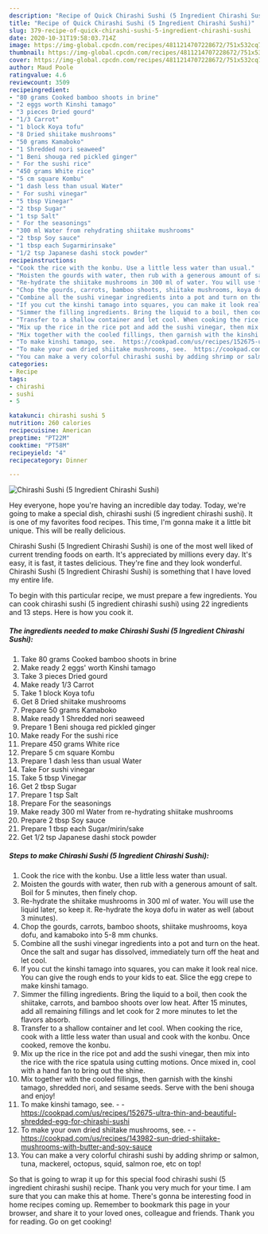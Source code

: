 ```yaml
---
description: "Recipe of Quick Chirashi Sushi (5 Ingredient Chirashi Sushi)"
title: "Recipe of Quick Chirashi Sushi (5 Ingredient Chirashi Sushi)"
slug: 379-recipe-of-quick-chirashi-sushi-5-ingredient-chirashi-sushi
date: 2020-10-31T19:58:03.714Z
image: https://img-global.cpcdn.com/recipes/4811214707228672/751x532cq70/chirashi-sushi-5-ingredient-chirashi-sushi-recipe-main-photo.jpg
thumbnail: https://img-global.cpcdn.com/recipes/4811214707228672/751x532cq70/chirashi-sushi-5-ingredient-chirashi-sushi-recipe-main-photo.jpg
cover: https://img-global.cpcdn.com/recipes/4811214707228672/751x532cq70/chirashi-sushi-5-ingredient-chirashi-sushi-recipe-main-photo.jpg
author: Maud Poole
ratingvalue: 4.6
reviewcount: 3509
recipeingredient:
- "80 grams Cooked bamboo shoots in brine"
- "2 eggs worth Kinshi tamago"
- "3 pieces Dried gourd"
- "1/3 Carrot"
- "1 block Koya tofu"
- "8 Dried shiitake mushrooms"
- "50 grams Kamaboko"
- "1 Shredded nori seaweed"
- "1 Beni shouga red pickled ginger"
- " For the sushi rice"
- "450 grams White rice"
- "5 cm square Kombu"
- "1 dash less than usual Water"
- " For sushi vinegar"
- "5 tbsp Vinegar"
- "2 tbsp Sugar"
- "1 tsp Salt"
- " For the seasonings"
- "300 ml Water from rehydrating shiitake mushrooms"
- "2 tbsp Soy sauce"
- "1 tbsp each Sugarmirinsake"
- "1/2 tsp Japanese dashi stock powder"
recipeinstructions:
- "Cook the rice with the konbu. Use a little less water than usual."
- "Moisten the gourds with water, then rub with a generous amount of salt. Boil for 5 minutes, then finely chop."
- "Re-hydrate the shiitake mushrooms in 300 ml of water. You will use the liquid later, so keep it. Re-hydrate the koya dofu in water as well (about 3 minutes)."
- "Chop the gourds, carrots, bamboo shoots, shiitake mushrooms, koya dofu, and kamaboko into 5-8 mm chunks."
- "Combine all the sushi vinegar ingredients into a pot and turn on the heat. Once the salt and sugar has dissolved, immediately turn off the heat and let cool."
- "If you cut the kinshi tamago into squares, you can make it look real nice. You can give the rough ends to your kids to eat. Slice the egg crepe to make kinshi tamago."
- "Simmer the filling ingredients. Bring the liquid to a boil, then cook the shiitake, carrots, and bamboo shoots over low heat. After 15 minutes, add all remaining fillings and let cook for 2 more minutes to let the flavors absorb."
- "Transfer to a shallow container and let cool. When cooking the rice, cook with a little less water than usual and cook with the konbu. Once cooked, remove the konbu."
- "Mix up the rice in the rice pot and add the sushi vinegar, then mix into the rice with the rice spatula using cutting motions. Once mixed in, cool with a hand fan to bring out the shine."
- "Mix together with the cooled fillings, then garnish with the kinshi tamago, shredded nori, and sesame seeds. Serve with the beni shouga and enjoy!"
- "To make kinshi tamago, see.  https://cookpad.com/us/recipes/152675-ultra-thin-and-beautiful-shredded-egg-for-chirashi-sushi"
- "To make your own dried shiitake mushrooms, see.  https://cookpad.com/us/recipes/143982-sun-dried-shiitake-mushrooms-with-butter-and-soy-sauce"
- "You can make a very colorful chirashi sushi by adding shrimp or salmon, tuna, mackerel, octopus, squid, salmon roe, etc on top!"
categories:
- Recipe
tags:
- chirashi
- sushi
- 5

katakunci: chirashi sushi 5 
nutrition: 260 calories
recipecuisine: American
preptime: "PT22M"
cooktime: "PT58M"
recipeyield: "4"
recipecategory: Dinner

---
```



![Chirashi Sushi (5 Ingredient Chirashi Sushi)](https://img-global.cpcdn.com/recipes/4811214707228672/751x532cq70/chirashi-sushi-5-ingredient-chirashi-sushi-recipe-main-photo.jpg)

Hey everyone, hope you're having an incredible day today. Today, we're going to make a special dish, chirashi sushi (5 ingredient chirashi sushi). It is one of my favorites food recipes. This time, I'm gonna make it a little bit unique. This will be really delicious.

Chirashi Sushi (5 Ingredient Chirashi Sushi) is one of the most well liked of current trending foods on earth. It's appreciated by millions every day. It's easy, it is fast, it tastes delicious. They're fine and they look wonderful. Chirashi Sushi (5 Ingredient Chirashi Sushi) is something that I have loved my entire life.




To begin with this particular recipe, we must prepare a few ingredients. You can cook chirashi sushi (5 ingredient chirashi sushi) using 22 ingredients and 13 steps. Here is how you cook it.

<!--inarticleads1-->

##### The ingredients needed to make Chirashi Sushi (5 Ingredient Chirashi Sushi):

1. Take 80 grams Cooked bamboo shoots in brine
1. Make ready 2 eggs&#39; worth Kinshi tamago
1. Take 3 pieces Dried gourd
1. Make ready 1/3 Carrot
1. Take 1 block Koya tofu
1. Get 8 Dried shiitake mushrooms
1. Prepare 50 grams Kamaboko
1. Make ready 1 Shredded nori seaweed
1. Prepare 1 Beni shouga red pickled ginger
1. Make ready  For the sushi rice
1. Prepare 450 grams White rice
1. Prepare 5 cm square Kombu
1. Prepare 1 dash less than usual Water
1. Take  For sushi vinegar
1. Take 5 tbsp Vinegar
1. Get 2 tbsp Sugar
1. Prepare 1 tsp Salt
1. Prepare  For the seasonings
1. Make ready 300 ml Water from re-hydrating shiitake mushrooms
1. Prepare 2 tbsp Soy sauce
1. Prepare 1 tbsp each Sugar/mirin/sake
1. Get 1/2 tsp Japanese dashi stock powder




<!--inarticleads2-->

##### Steps to make Chirashi Sushi (5 Ingredient Chirashi Sushi):

1. Cook the rice with the konbu. Use a little less water than usual.
1. Moisten the gourds with water, then rub with a generous amount of salt. Boil for 5 minutes, then finely chop.
1. Re-hydrate the shiitake mushrooms in 300 ml of water. You will use the liquid later, so keep it. Re-hydrate the koya dofu in water as well (about 3 minutes).
1. Chop the gourds, carrots, bamboo shoots, shiitake mushrooms, koya dofu, and kamaboko into 5-8 mm chunks.
1. Combine all the sushi vinegar ingredients into a pot and turn on the heat. Once the salt and sugar has dissolved, immediately turn off the heat and let cool.
1. If you cut the kinshi tamago into squares, you can make it look real nice. You can give the rough ends to your kids to eat. Slice the egg crepe to make kinshi tamago.
1. Simmer the filling ingredients. Bring the liquid to a boil, then cook the shiitake, carrots, and bamboo shoots over low heat. After 15 minutes, add all remaining fillings and let cook for 2 more minutes to let the flavors absorb.
1. Transfer to a shallow container and let cool. When cooking the rice, cook with a little less water than usual and cook with the konbu. Once cooked, remove the konbu.
1. Mix up the rice in the rice pot and add the sushi vinegar, then mix into the rice with the rice spatula using cutting motions. Once mixed in, cool with a hand fan to bring out the shine.
1. Mix together with the cooled fillings, then garnish with the kinshi tamago, shredded nori, and sesame seeds. Serve with the beni shouga and enjoy!
1. To make kinshi tamago, see. -  - https://cookpad.com/us/recipes/152675-ultra-thin-and-beautiful-shredded-egg-for-chirashi-sushi
1. To make your own dried shiitake mushrooms, see. -  - https://cookpad.com/us/recipes/143982-sun-dried-shiitake-mushrooms-with-butter-and-soy-sauce
1. You can make a very colorful chirashi sushi by adding shrimp or salmon, tuna, mackerel, octopus, squid, salmon roe, etc on top!




So that is going to wrap it up for this special food chirashi sushi (5 ingredient chirashi sushi) recipe. Thank you very much for your time. I am sure that you can make this at home. There's gonna be interesting food in home recipes coming up. Remember to bookmark this page in your browser, and share it to your loved ones, colleague and friends. Thank you for reading. Go on get cooking!
